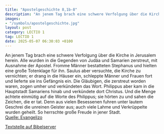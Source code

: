 ```yaml
---
title: "Apostelgeschichte 8,1b-8"
description: "An jenem Tag brach eine schwere Verfolgung über die Kirche in Jerusalem herein. Alle wurden in die Gegenden von Judäa und Samarien zerstreut, mit Ausnahme der Apostel. Fromme Männer bestatteten Stephanus und hielten eine große Totenklage für ihn. Saulus aber versuchte, die Kirche...."
images:
- "/symbols/apostelgeschichte.jpg"
layout: post
category: LECTIO 1
tag: LECTIO 1
date: 2025-05-07 06:30:03 +0100
---
```

An jenem Tag brach eine schwere Verfolgung über die Kirche in Jerusalem herein. Alle wurden in die Gegenden von Judäa und Samarien zerstreut, mit Ausnahme der Apostel.
Fromme Männer bestatteten Stephanus und hielten eine große Totenklage für ihn.
Saulus aber versuchte, die Kirche zu vernichten; er drang in die Häuser ein, schleppte Männer und Frauen fort und lieferte sie ins Gefängnis ein.<!--more-->
Die Gläubigen, die zerstreut worden waren, zogen umher und verkündeten das Wort.
Philippus aber kam in die Hauptstadt Samariens hinab und verkündete dort Christus.
Und die Menge achtete einmütig auf die Worte des Philippus; sie hörten zu und sahen die Zeichen, die er tat.
Denn aus vielen Besessenen fuhren unter lautem Geschrei die unreinen Geister aus; auch viele Lahme und Verkrüppelte wurden geheilt.
So herrschte große Freude in jener Stadt.<br>
[Quelle: Evangelizo](https://evangeliumtagfuertag.org/DE/gospel)

[Textstelle auf Bibelserver](https://www.bibleserver.com/EU/Apostelgeschichte8,1b-8)
